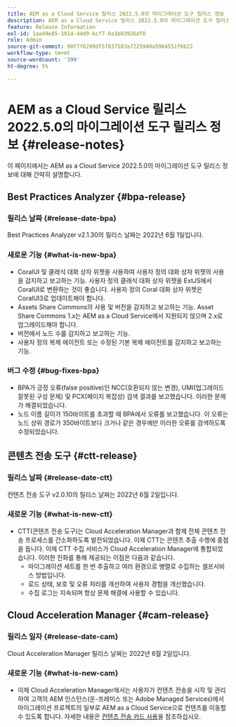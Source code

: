 ```yaml
---
title: AEM as a Cloud Service 릴리스 2022.5.0의 마이그레이션 도구 릴리스 정보
description: AEM as a Cloud Service 릴리스 2022.5.0의 마이그레이션 도구 릴리스 정보
feature: Release Information
exl-id: 1aa49e85-1914-44d9-bcf7-0a1b03926df0
role: Admin
source-git-commit: 90f7f6209df5f837583a7225940a5984551f6622
workflow-type: tm+mt
source-wordcount: '399'
ht-degree: 5%

---
```


# AEM as a Cloud Service 릴리스 2022.5.0의 마이그레이션 도구 릴리스 정보 {#release-notes}

이 페이지에서는 AEM as a Cloud Service 2022.5.0의 마이그레이션 도구 릴리스 정보에 대해 간략히 설명합니다.

## Best Practices Analyzer {#bpa-release}

### 릴리스 날짜 {#release-date-bpa}

Best Practices Analyzer v2.1.30의 릴리스 날짜는 2022년 6월 1일입니다.

### 새로운 기능 {#what-is-new-bpa}

* CoralUI 및 클래식 대화 상자 위젯을 사용하여 사용자 정의 대화 상자 위젯의 사용을 감지하고 보고하는 기능. 사용자 정의 클래식 대화 상자 위젯을 ExtJS에서 CoralUI로 변환하는 것이 좋습니다. 사용자 정의 Coral 대화 상자 위젯은 CoralUI3로 업데이트해야 합니다.
* Assets Share Commons의 사용 및 버전을 감지하고 보고하는 기능. Asset Share Commons 1.x는 AEM as a Cloud Service에서 지원되지 않으며 2.x로 업그레이드해야 합니다.
* 버전에서 노드 수를 감지하고 보고하는 기능.
* 사용자 정의 복제 에이전트 또는 수정된 기본 복제 에이전트를 감지하고 보고하는 기능.

### 버그 수정 {#bug-fixes-bpa}

* BPA가 긍정 오류(false positive)인 NCC(호환되지 않는 변경), UMI(업그레이드 잘못된 구성 문제) 및 PCX(페이지 복잡성) 검색 결과를 보고했습니다. 이러한 문제가 해결되었습니다.
* 노드 이름 길이가 150바이트를 초과할 때 BPA에서 오류를 보고했습니다. 이 오류는 노드 상위 경로가 350바이트보다 크거나 같은 경우에만 이러한 오류를 검색하도록 수정되었습니다.

## 콘텐츠 전송 도구 {#ctt-release}

### 릴리스 날짜 {#release-date-ctt}

컨텐츠 전송 도구 v2.0.10의 릴리스 날짜는 2022년 6월 2일입니다.

### 새로운 기능 {#what-is-new-ctt}

* CTT(콘텐츠 전송 도구)는 Cloud Acceleration Manager과 함께 전체 콘텐츠 전송 프로세스를 간소화하도록 발전되었습니다. 이제 CTT는 콘텐츠 추출 수행에 중점을 둡니다. 이제 CTT 수집 서비스가 Cloud Acceleration Manager에 통합되었습니다. 이러한 진화를 통해 제공되는 이점은 다음과 같습니다.
   * 마이그레이션 세트를 한 번 추출하고 여러 환경으로 병렬로 수집하는 셀프서비스 방법입니다.
   * 로드 상태, 보호 및 오류 처리를 개선하여 사용자 경험을 개선했습니다.
   * 수집 로그는 지속되며 항상 문제 해결에 사용할 수 있습니다.

## Cloud Acceleration Manager {#cam-release}

### 릴리스 일자 {#release-date-cam}

Cloud Acceleration Manager 릴리스 날짜는 2022년 6월 2일입니다.

### 새로운 기능 {#what-is-new-cam}

* 이제 Cloud Acceleration Manager에서는 사용자가 컨텐츠 전송을 시작 및 관리하여 고객의 AEM 인스턴스(온-프레미스 또는 Adobe Managed Services)에서 마이그레이션 프로젝트의 일부로 AEM as a Cloud Service으로 컨텐츠를 이동할 수 있도록 합니다. 자세한 내용은 [컨텐츠 전송 카드 사용](https://experienceleague.adobe.com/docs/experience-manager-cloud-service/content/migration-journey/cloud-acceleration-manager/using-cam/cam-implementation-phase.html?lang=ko#content-transfer)을 참조하십시오.
